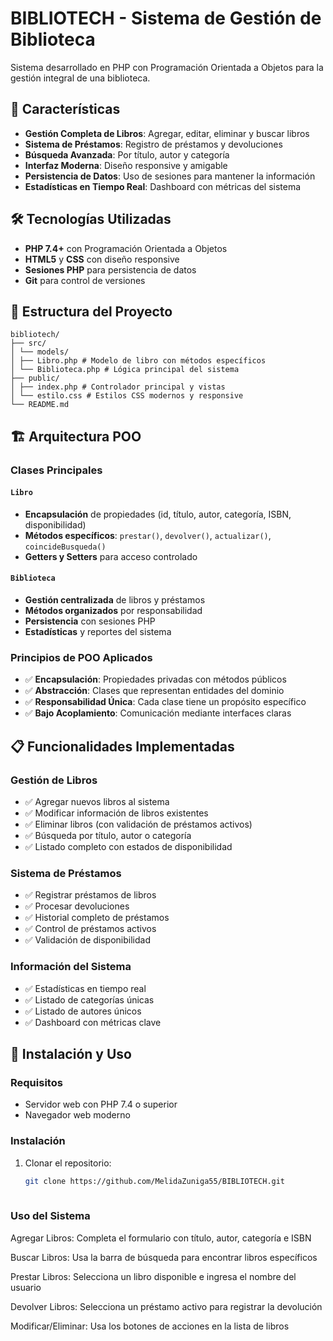# BIBLIOTECH - Sistema de Gestión de Biblioteca

Sistema desarrollado en PHP con Programación Orientada a Objetos para la gestión integral de una biblioteca.

## 🚀 Características

- **Gestión Completa de Libros**: Agregar, editar, eliminar y buscar libros
- **Sistema de Préstamos**: Registro de préstamos y devoluciones
- **Búsqueda Avanzada**: Por título, autor y categoría
- **Interfaz Moderna**: Diseño responsive y amigable
- **Persistencia de Datos**: Uso de sesiones para mantener la información
- **Estadísticas en Tiempo Real**: Dashboard con métricas del sistema

## 🛠️ Tecnologías Utilizadas

- **PHP 7.4+** con Programación Orientada a Objetos
- **HTML5** y **CSS** con diseño responsive
- **Sesiones PHP** para persistencia de datos
- **Git** para control de versiones

## 📁 Estructura del Proyecto
```
bibliotech/
├── src/
│ └── models/
│ ├── Libro.php # Modelo de libro con métodos específicos
│ └── Biblioteca.php # Lógica principal del sistema
├── public/
│ ├── index.php # Controlador principal y vistas
│ └── estilo.css # Estilos CSS modernos y responsive
└── README.md
```

## 🏗️ Arquitectura POO

### Clases Principales

#### `Libro`
- **Encapsulación** de propiedades (id, título, autor, categoría, ISBN, disponibilidad)
- **Métodos específicos**: `prestar()`, `devolver()`, `actualizar()`, `coincideBusqueda()`
- **Getters y Setters** para acceso controlado

#### `Biblioteca` 
- **Gestión centralizada** de libros y préstamos
- **Métodos organizados** por responsabilidad
- **Persistencia** con sesiones PHP
- **Estadísticas** y reportes del sistema

### Principios de POO Aplicados

- ✅ **Encapsulación**: Propiedades privadas con métodos públicos
- ✅ **Abstracción**: Clases que representan entidades del dominio
- ✅ **Responsabilidad Única**: Cada clase tiene un propósito específico
- ✅ **Bajo Acoplamiento**: Comunicación mediante interfaces claras

## 📋 Funcionalidades Implementadas

### Gestión de Libros
- ✅ Agregar nuevos libros al sistema
- ✅ Modificar información de libros existentes
- ✅ Eliminar libros (con validación de préstamos activos)
- ✅ Búsqueda por título, autor o categoría
- ✅ Listado completo con estados de disponibilidad

### Sistema de Préstamos
- ✅ Registrar préstamos de libros
- ✅ Procesar devoluciones
- ✅ Historial completo de préstamos
- ✅ Control de préstamos activos
- ✅ Validación de disponibilidad

### Información del Sistema
- ✅ Estadísticas en tiempo real
- ✅ Listado de categorías únicas
- ✅ Listado de autores únicos
- ✅ Dashboard con métricas clave

## 🚀 Instalación y Uso

### Requisitos
- Servidor web con PHP 7.4 o superior
- Navegador web moderno

### Instalación
1. Clonar el repositorio:
   ```bash
   git clone https://github.com/MelidaZuniga55/BIBLIOTECH.git
  
### Uso del Sistema
Agregar Libros: Completa el formulario con título, autor, categoría e ISBN

Buscar Libros: Usa la barra de búsqueda para encontrar libros específicos

Prestar Libros: Selecciona un libro disponible e ingresa el nombre del usuario

Devolver Libros: Selecciona un préstamo activo para registrar la devolución

Modificar/Eliminar: Usa los botones de acciones en la lista de libros
